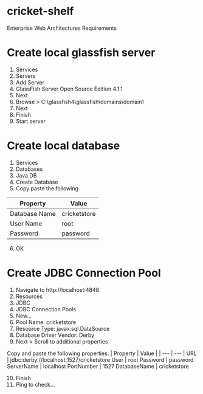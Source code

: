 # cricket-shelf
Enterprise Web Architectures Requirements

# Create local glassfish server
1. Services
2. Servers 
3. Add Server
4. GlassFish Server Open Source Edition 4.1.1 
5. Next
6. Browse > C:\glassfish4\glassfish\domains\domain1
7. Next 
8. Finish
9. Start server
# Create local database
1. Services
2. Databases
3. Java DB
4. Create Database
5. Copy paste the following

| Property | Value |
| --- | --- |
Database Name | cricketstore
User Name | root
Password | password
6. OK
# Create JDBC Connection Pool
1. Navigate to http://localhost:4848 
2. Resources 
3. JDBC 
4. JDBC Connection Pools 
5. New... 
6. Pool Name: cricketstore 
7. Resource Type: javax.sql.DataSource 
8. Database Driver Vendor: Derby 
9. Next > Scroll to additional properties

Copy and paste the following properties:
| Property | Value |
| --- | --- |
URL | jdbc:derby://localhost:1527/cricketstore
User | root
Password | password
ServerName | localhost
PortNumber | 1527
DatabaseName | cricketstore

10. Finish
11. Ping to check...

<!-- Session cookies are considered strictly necessary cookies. Hence, per most data regulations, such as the GDPR, websites do not need to gain users' consent to set them on their devices.25 Oct 2022 -->